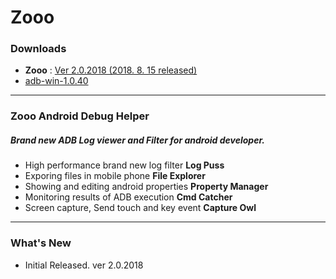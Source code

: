 # Zooo
### Downloads
* **Zooo** : [Ver 2.0.2018 (2018. 8. 15 released)](http://www.dreamycni.com)
* [adb-win-1.0.40](https://github.com/dreamycni/Zooo/raw/master/adb-win-1.0.40.zip)

- - -
### Zooo Android Debug Helper
##### Brand new ADB Log viewer and Filter for android developer.

* High performance brand new log filter **Log Puss**
* Exporing files in mobile phone **File Explorer**
* Showing and editing android properties **Property Manager**
* Monitoring results of ADB execution **Cmd Catcher**
* Screen capture, Send touch and key event **Capture Owl**

- - -
### What's New
* Initial Released. ver 2.0.2018
